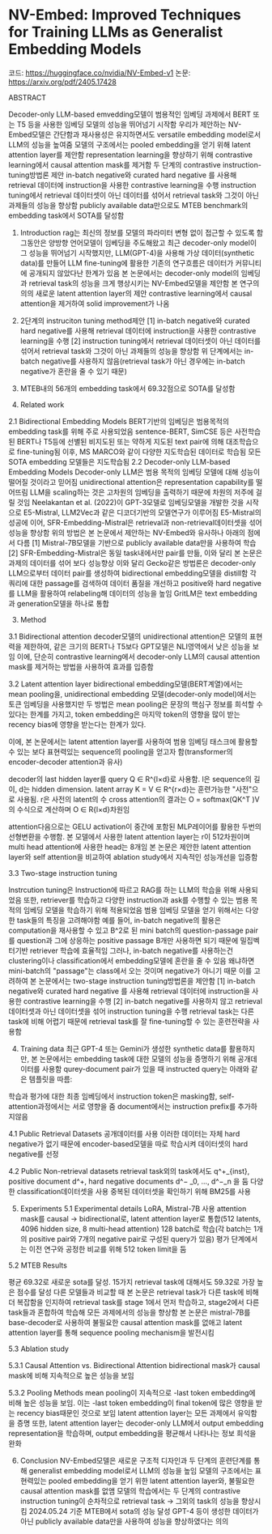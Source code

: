 # NV-Embed: Improved Techniques for Training LLMs as Generalist Embedding Models 

코드: https://huggingface.co/nvidia/NV-Embed-v1
논문: https://arxiv.org/pdf/2405.17428

ABSTRACT

Decoder-only LLM-based emvedding모델이 범용적인  임베딩 과제에서 BERT 또는 T5 등을 사용한 임베딩 모델의 성능을 뛰어넘기 시작함
우리가 제안하는 NV-Embed모델은  간단함과 재사용성은 유지하면서도 versatile embedding model로서 LLM의 성능을 높여줌
모델의 구조에서는 pooled embedding을 얻기 위해 latent attention layer를 제안함
representation learning을 향상하기 위해 contrastive learning에서 causal attention mask를 제거함
두 단계의 contrastive instruction-tuning방법론 제안
in-batch negative와 curated hard negative 를 사용해 retrieval 데이터에 instruction을 사용한 contrastive learning을 수행
instruction tuning에서 retrieval 데이터셋이 아닌 데이터를 섞어서 retrieval task와 그것이 아닌 과제들의 성능을 향상함
publicly available data만으로도 MTEB benchmark의 embedding task에서 SOTA를 달성함

1. Introduction
rag는 최신의 정보를 모델의 파라미터 변형 없이 접근할 수 있도록 함
그동안은 양방향 언어모델이 임베딩을 주도해왔고 최근 decoder-only model이 그 성능을 뛰어넘기 시작했지만,
LLM(GPT-4)을 사용해 가상 데이터(synthetic data)를 만들어 LLM fine-tuning에 활용한 기존의 연구흐름은 데이터가 커뮤니티에 공개되지 않았다난 한계가 있음
본 논문에서는 decoder-only model의 임베딩과 retrieval task의 성능을 크게 행상시키는 NV-Embed모델을 제안함
본 연구의 의의
새로운 latent attention layer의 제안
contrastive learning에서 causal attention을 제거하여 solid improvement가 나옴
2. 2단계의 instruciton tuning method제안
[1] in-batch negative와 curated hard negative를 사용해 retrieval 데이터에 instruction을 사용한 contrastive learning을 수행
[2] instruction tuning에서 retrieval 데이터셋이 아닌 데이터를 섞어서 retrieval task와 그것이 아닌 과제들의 성능을 향상함
위 단계에서는 in-batch negative를 사용하지 않음(retrieval task가 아닌 경우에는 in-batch negative가 혼란을 줄 수 있기 때문)
3. MTEB내의 56개의 embedding task에서 69.32점으로 SOTA를 달성함


2. Related work

2.1 Bidirectional Embedding Models
BERT기반의 임베딩은 범용목적의 embedding task를 위해 주로 사용되었음
sentence-BERT, SimCSE 등은 사전학습된 BERT나 T5등에 선별된 비지도된 또는 약하게 지도된 text pair에 의해 대조학습으로 fine-tuning됨 
이후, MS MARCO와 같이 다양한 지도학습된 데이터로 학습됨
모든 SOTA embedding 모델들은 지도학습됨
2.2 Decoder-only LLM-based Embedding Models
Decoder-only LLM은 범용 목적의 임베딩 모델에 대해 성능이 떨어질 것이라고 믿어짐
unidirectional attention은 representation capability를 떨어뜨림
LLM을 scaling하는 것은 고차원의 임베딩을 출력하기 때문에 차원의 저주에 걸릴 것임
Neelakantan et al. (2022)이 GPT-3모델로 임베딩모델을 개발한 것을 시작으로 E5-Mistral, LLM2Vec과 같은 디코더기반의 모델연구가 이루어짐
E5-Mistral의 성공에 이어, SFR-Embedding-Mistral은 retrieval과 non-retrieval데이터셋을 섞어 성능을 향상함
위의 방법은 본 논문에서 제안하는 NV-Embed와 유사하나 아래의 점에서 다름
[1] Mistral-7B모델을 기반으로 publicly available data만을 사용하여 학습
[2] SFR-Embedding-Mistral은 동일 task내에서만 pair를 만듦, 이와 달리 본 논문은 과제의 데이터를 섞어 보다 성능향상
이와 달리 Gecko같은 방법론은 decoder-only LLM으로부터 데이터 pair를 생성하여 bidirectional embedding모델을 distill함
각 쿼리에 대한 passage를 검색하여 데이터 품질을 개선하고 positive와 hard negative를 LLM을 활용하여 relabeling해 데이터의 성능을 높임
GritLM은 text embedding과 generation모델을 하나로 통합

3. Method

3.1 Bidirectional attention
decoder모델의 unidirectional attention은 모델의 표현력을 제한하여, 같은 크기의 BERT나 T5보다 GPT모델은 NLI영역에서 낮은 성능을 보임
이에, 단순히 contrastive learning에서 decoder-only LLM의 causal attention mask를 제거하는 방법을 사용하여 효과를 입증함

3.2 Latent attention layer
bidirectional embedding모델(BERT계열)에서는 mean pooling을, unidirectional embedding 모델(decoder-only model)에서는 <EOS>토큰 임베딩을 사용했지만 두 방법은 mean pooling은 문장의 핵심구 정보를 희석할 수 있다는 한계를 가지고, <EOS> token embedding은 마지막 token의 영향을 많이 받는 recency bias에 영향을 받는다는 한계가 있다.

이에, 본 논문에서는 latent attention layer를 사용하여 범용 임베딩 태스크에 활용할 수 있는 보다 표현력있는 sequence의 pooling을 얻고자 함(transformer의 encoder-decoder attention과 유사)



decoder의 last hidden layer를 query Q ∈ R^{l×d}로 사용함. l은 sequence의 길이, d는 hidden dimension.
latent array K = V ∈ R^{r×d}는 훈련가능한 "사전"으로 사용됨. r은 사전의 latent의 수
cross attention의  결과는 O = softmax(QK^T )V의 수식으로 계산하며 O ∈ R{l×d}차원임

attention다음으로는 GELU activation이 중간에 포함된 MLP레이어를 활용한 두번의 선형변환을 수행함.
본 모델에서 사용한 latent attention layer는 r이 512차원이며 multi head attention에 사용한 head는 8개임
본 논문은 제안한 latent attention layer와 self attention을 비교하여 ablation study에서 지속적인 성능개선을 입증함

3.3 Two-stage instruction tuning

Instrcution tuning은 Instruction에 따르고 RAG를 하는 LLM의 학습을 위해 사용되었음
또한, retriever를 학습하고 다양한 instruction과 ask를 수행할 수 있는 범용 목적의 임베딩 모델을 학습하기 위해 적용되었음
범용 임베딩 모델을 얻기 위해서는 다양한 task들의 특징을 고려해야함
예를 들어, in-batch negative의 활용은 computation을 재사용할 수 있고 B^2로 된 mini batch의 question-passage pair를 question과 그에 상응하는 positive passage B개만 사용하면 되기 때문에 밀집벡터기반 retriever 학습에 효율적임
그러나, in-batch negative를 사용하는건 clustering이나 classification에서 embedding모델에 혼란을 줄 수 있음
왜냐하면 mini-batch의 "passage"는 class에서 오는 것이며 negative가 아니기 때문
이를 고려하여 본 논문에서는 two-stage instruction tuning방법론을 제안함
[1] in-batch negative와 curated hard negative 를 사용해 retrieval 데이터에 instruction을 사용한 contrastive learning을 수행
[2] in-batch negative를 사용하지 않고 retrieval 데이터셋과 아닌 데이터셋을 섞어 instruction tuning을 수행
retrieval task는 다른 task에 비해 어렵기 때문에 retrieval task를 잘 fine-tuning할 수 있는 훈련전략을 사용함

4. Training data
최근 GPT-4 또는 Gemini가 생성한 synthetic data를 활용하지만, 본 논문에서는 embedding task에 대한 모델의 성능을 증명하기 위해 공개데이터를 사용함
qurey-document pair가 있을 때 instructed query는 아래와 같은 템플릿을 따름:


학습과 평가에 대한 최종 임베딩에서 instruction token은 masking함, self-attention과정에서는 서로 영향을 줌
document에서는 instruction prefix를 추가하지않음

4.1 Public Retrieval Datasets
공개데이터를 사용
이러한 데이터는 자체 hard negative가 없기 때문에 encoder-based모델을 따로 학습시켜 데이터셋의 hard negative를 선정

4.2 Public Non-retrieval datasets
retrieval task외의 task에서도 q^+_{inst}, positive document d^+,  hard negative documents d^− _0, ..., d^−_n 을 둠
다양한 classification데이터셋을 사용
중복된 데이터셋을 확인하기 위해 BM25를 사용

5. Experiments
5.1 Experimental details
LoRA, Mistral-7B 사용
attention mask를 causal -> bidirectional로, latent attention layer로 통합(512 latents, 4096 hidden size, 8 multi-head attention)
128 batch로 학습(각 batch는 1개의  positive pair와 7개의 negative pair로 구성된 query가 있음)
평가 단계에서는 이전 연구와 공정한 비교를 위해 512 token limit을 둠

5.2 MTEB Results



평균 69.32로 새로운 sota를 달성.
15가지 retrieval task에 대해서도 59.32로 가장 높은 점수를 달성
다른 모델들과 비교할 때 본 논문은 retrieval task가 다른 task에 비해 더 복잡함을 인지하여 retrieval task를 stage 1에서 먼저 학습하고, stage2에서 다른 task들과 혼합하여 학습해 모든 과제에서의 성능을 향상함
본 논문은 mistral-7B를 base-decoder로 사용하여 불필요한 causal attention mask를 없애고 latent attention layer를 통해 sequence pooling mechanism을 발전시킴

5.3 Ablation study


5.3.1 Causal Attention vs. Bidirectional Attention
bidirectional mask가 causal mask에 비해 지속적으로 높은 성능을 보임

5.3.2 Pooling Methods
mean pooling이 지속적으로 <EOS>-last token embedding에 비해 높은 성능을 보임.
이는 <EOS>-last token embedding이 final token에 많은 영향을 받는 recency bias때문인 것으로 보임
latent attention layer는 모든 과제에서 유익함을 증명
또한, latent attention layer는 decoder-only LLM에서 output embedding representation을 학습하며, output embedding을 평균해서 나타나는 정보 희석을 완화

6. Conclusion
NV-Embed모델은 새로운 구조적 디자인과 두 단계의 훈련단계를 통해 generalist embedding model로서 LLM의 성능을 높임
모델의 구조에서는 표현력있는 pooled embedding을 얻기 위한 latent attention layer와, 불필요한 causal attention mask를 없앰
모델의 학습에서는 두 단계의 contrastive instruction tuning이 순차적으로 retrieval task -> 그외의 task의 성능을 향상시킴
2024.05.24 기준 MTEB에서 sota의 성능 달성
GPT-4 등이 생성한 데이터가 아닌 publicly available data만을 사용하여 성능을 향상하였다는 의의
